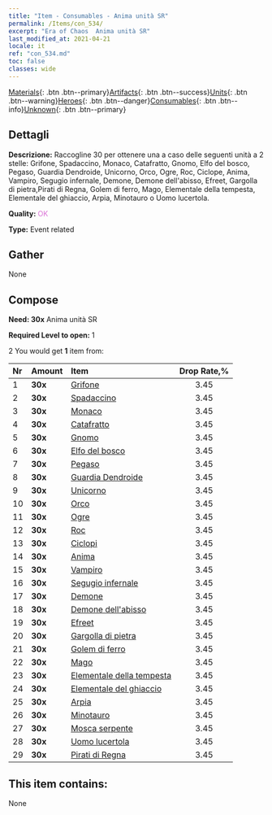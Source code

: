 ```yaml
---
title: "Item - Consumables - Anima unità SR"
permalink: /Items/con_534/
excerpt: "Era of Chaos  Anima unità SR"
last_modified_at: 2021-04-21
locale: it
ref: "con_534.md"
toc: false
classes: wide
---
```

 [Materials](/it/Items/){: .btn .btn--primary}[Artifacts](/it/Items/Artifacts/){: .btn .btn--success}[Units](/it/Items/Units/){: .btn .btn--warning}[Heroes](/it/Items/Heroes/){: .btn .btn--danger}[Consumables](/it/Items/Consumables/){: .btn .btn--info}[Unknown](/it/Items/Unknown/){: .btn .btn--primary}

## Dettagli
 **Descrizione:** Raccogline 30 per ottenere una a caso delle seguenti unità a 2 stelle: Grifone, Spadaccino, Monaco, Catafratto, Gnomo, Elfo del bosco, Pegaso, Guardia Dendroide, Unicorno, Orco, Ogre, Roc, Ciclope, Anima, Vampiro, Segugio infernale, Demone, Demone dell'abisso, Efreet, Gargolla di pietra,Pirati di Regna, Golem di ferro, Mago, Elementale della tempesta, Elementale del ghiaccio, Arpia, Minotauro o Uomo lucertola.

 **Quality:** <span style="color: #DA70D6">OK</span>

 **Type:** Event related

## Gather

  None

## Compose

 **Need: 30x** Anima unità SR

 **Required Level to open:** 1

 2 You would get **1** item  from:

  | Nr | Amount |     Item    | Drop Rate,% |
  |:---|:-------|:------------|:---------:|
  | 1 |  **30x** | [Grifone](/it/Items/unt_192/) | 3.45 | 
  | 2 |  **30x** | [Spadaccino](/it/Items/unt_193/) | 3.45 | 
  | 3 |  **30x** | [Monaco](/it/Items/unt_194/) | 3.45 | 
  | 4 |  **30x** | [Catafratto](/it/Items/unt_195/) | 3.45 | 
  | 5 |  **30x** | [Gnomo](/it/Items/unt_200/) | 3.45 | 
  | 6 |  **30x** | [Elfo del bosco](/it/Items/unt_201/) | 3.45 | 
  | 7 |  **30x** | [Pegaso](/it/Items/unt_202/) | 3.45 | 
  | 8 |  **30x** | [Guardia Dendroide](/it/Items/unt_203/) | 3.45 | 
  | 9 |  **30x** | [Unicorno](/it/Items/unt_204/) | 3.45 | 
  | 10 |  **30x** | [Orco](/it/Items/unt_219/) | 3.45 | 
  | 11 |  **30x** | [Ogre](/it/Items/unt_220/) | 3.45 | 
  | 12 |  **30x** | [Roc](/it/Items/unt_221/) | 3.45 | 
  | 13 |  **30x** | [Ciclopi](/it/Items/unt_222/) | 3.45 | 
  | 14 |  **30x** | [Anima](/it/Items/unt_210/) | 3.45 | 
  | 15 |  **30x** | [Vampiro](/it/Items/unt_211/) | 3.45 | 
  | 16 |  **30x** | [Segugio infernale](/it/Items/unt_228/) | 3.45 | 
  | 17 |  **30x** | [Demone](/it/Items/unt_229/) | 3.45 | 
  | 18 |  **30x** | [Demone dell'abisso](/it/Items/unt_230/) | 3.45 | 
  | 19 |  **30x** | [Efreet](/it/Items/unt_231/) | 3.45 | 
  | 20 |  **30x** | [Gargolla di pietra](/it/Items/unt_236/) | 3.45 | 
  | 21 |  **30x** | [Golem di ferro](/it/Items/unt_237/) | 3.45 | 
  | 22 |  **30x** | [Mago](/it/Items/unt_238/) | 3.45 | 
  | 23 |  **30x** | [Elementale della tempesta](/it/Items/unt_263/) | 3.45 | 
  | 24 |  **30x** | [Elementale del ghiaccio](/it/Items/unt_264/) | 3.45 | 
  | 25 |  **30x** | [Arpia](/it/Items/unt_245/) | 3.45 | 
  | 26 |  **30x** | [Minotauro](/it/Items/unt_248/) | 3.45 | 
  | 27 |  **30x** | [Mosca serpente](/it/Items/unt_255/) | 3.45 | 
  | 28 |  **30x** | [Uomo lucertola](/it/Items/unt_254/) | 3.45 | 
  | 29 |  **30x** | [Pirati di Regna](/it/Items/unt_273/) | 3.45 | 


## This item contains:

  None

